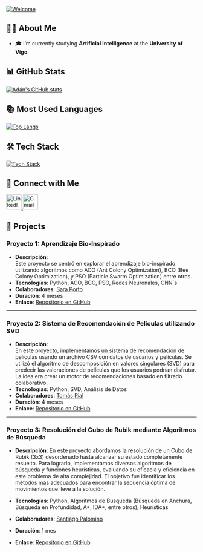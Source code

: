 [![Welcome](https://readme-typing-svg.demolab.com?font=Fira+Code&pause=1000&color=0000FF&width=435&lines=Journey+Before+Destination)](https://git.io/typing-svg)

## 🧙‍♂️ About Me

- 🎓 I’m currently studying **Artificial Intelligence** at the **University of Vigo**.

## 📊 GitHub Stats

<p align="left">
  <a href="https://github.com/AdanAgr">
    <img src="https://github-readme-stats.vercel.app/api?username=AdanAgr&show_icons=true&theme=transparent" alt="Adán's GitHub stats"/>
  </a>
</p>

## 📚 Most Used Languages

<p align="left">
  <a href="https://github.com/AdanAgr">
    <img src="https://github-readme-stats.vercel.app/api/top-langs/?username=AdanAgr&layout=compact&theme=transparent&title_color=0000FF&text_color=0000FF" alt="Top Langs"/>
  </a>
</p>

## 🛠️ Tech Stack

<p align="left">
  <a href="https://skillicons.dev">
    <img src="https://skillicons.dev/icons?i=python,vscode,sklearn,java" alt="Tech Stack" />
  </a>
</p>

## 🤝 Connect with Me

<p align="left">
  <a href="https://www.linkedin.com/in/ad%C3%A1n-gonz%C3%A1lez-rodr%C3%ADguez-a38786263/">
    <img src="https://skillicons.dev/icons?i=linkedin" alt="LinkedIn" width="40" height="40"/>
  </a>
  <a href="mailto:adan.rozaguez@gmail.com">
    <img src="https://skillicons.dev/icons?i=gmail" alt="Gmail" width="40" height="40"/>
  </a>
</p>

## 🚀 Projects

### **Proyecto 1: Aprendizaje Bio-Inspirado**  
- **Descripción**:  
Este proyecto se centró en explorar el aprendizaje bio-inspirado utilizando algoritmos como ACO (Ant Colony Optimization), BCO (Bee Colony Optimization), y PSO (Particle Swarm Optimization) entre otros.  
- **Tecnologías**: Python, ACO, BCO, PSO, Redes Neuronales, CNN´s
- **Colaboradores**: [Sara Porto](https://github.com/saraportto)  
- **Duración**: 4 meses  
- **Enlace**: [Repositorio en GitHub](https://github.com/AdanAgr/APAU_BIO)

---

### **Proyecto 2: Sistema de Recomendación de Películas utilizando SVD**  
- **Descripción**:  
En este proyecto, implementamos un sistema de recomendación de películas usando un archivo CSV con datos de usuarios y películas. Se utilizó el algoritmo de descomposición en valores singulares (SVD) para predecir las valoraciones de películas que los usuarios podrían disfrutar. La idea era crear un motor de recomendaciones basado en filtrado colaborativo.  
- **Tecnologías**: Python, SVD, Análisis de Datos  
- **Colaboradores**: [Tomás Rial](https://github.com/tomasrial46)  
- **Duración**: 4 meses  
- **Enlace**: [Repositorio en GitHub](https://github.com/AdanAgr/RAIN)

---

### **Proyecto 3: Resolución del Cubo de Rubik mediante Algoritmos de Búsqueda**
- **Descripción**:
En este proyecto abordamos la resolución de un Cubo de Rubik (3x3) desordenado hasta alcanzar su estado completamente resuelto. Para lograrlo, implementamos diversos algoritmos de búsqueda y funciones heurísticas, evaluando su eficacia y eficiencia en este problema de alta complejidad. El objetivo fue identificar los métodos más adecuados para encontrar la secuencia óptima de movimientos que lleve a la solución.

- **Tecnologías**: Python, Algoritmos de Búsqueda (Búsqueda en Anchura, Búsqueda en Profundidad, A*, IDA*, entre otros), Heurísticas 
- **Colaboradores**: [Santiago Palomino](https://github.com/santipvz)  
- **Duración**: 1 mes  
- **Enlace**: [Repositorio en GitHub](https://github.com/santipvz/cubo-rubik)

